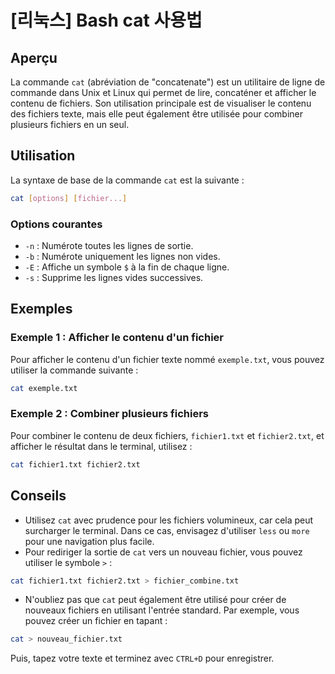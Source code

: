 # [리눅스] Bash cat 사용법

## Aperçu

La commande `cat` (abréviation de "concatenate") est un utilitaire de ligne de commande dans Unix et Linux qui permet de lire, concaténer et afficher le contenu de fichiers. Son utilisation principale est de visualiser le contenu des fichiers texte, mais elle peut également être utilisée pour combiner plusieurs fichiers en un seul.

## Utilisation

La syntaxe de base de la commande `cat` est la suivante :

```bash
cat [options] [fichier...]
```

### Options courantes

- `-n` : Numérote toutes les lignes de sortie.
- `-b` : Numérote uniquement les lignes non vides.
- `-E` : Affiche un symbole `$` à la fin de chaque ligne.
- `-s` : Supprime les lignes vides successives.

## Exemples

### Exemple 1 : Afficher le contenu d'un fichier

Pour afficher le contenu d'un fichier texte nommé `exemple.txt`, vous pouvez utiliser la commande suivante :

```bash
cat exemple.txt
```

### Exemple 2 : Combiner plusieurs fichiers

Pour combiner le contenu de deux fichiers, `fichier1.txt` et `fichier2.txt`, et afficher le résultat dans le terminal, utilisez :

```bash
cat fichier1.txt fichier2.txt
```

## Conseils

- Utilisez `cat` avec prudence pour les fichiers volumineux, car cela peut surcharger le terminal. Dans ce cas, envisagez d'utiliser `less` ou `more` pour une navigation plus facile.
- Pour rediriger la sortie de `cat` vers un nouveau fichier, vous pouvez utiliser le symbole `>` :

```bash
cat fichier1.txt fichier2.txt > fichier_combine.txt
```

- N'oubliez pas que `cat` peut également être utilisé pour créer de nouveaux fichiers en utilisant l'entrée standard. Par exemple, vous pouvez créer un fichier en tapant :

```bash
cat > nouveau_fichier.txt
```

Puis, tapez votre texte et terminez avec `CTRL+D` pour enregistrer.